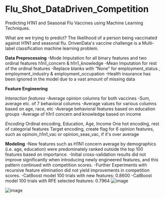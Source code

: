 # Flu_Shot_DataDriven_Competition
Predicting H1N1 and Seasonal Flu Vaccines using Machine Learning Techniques.

What are we trying to predict?
The likelihood of a person being vaccinated against H1N1 and seasonal flu.
DrivenData's vaccine challenge is a Multi-label classification machine learning problem.

**Data Preprocessing**
-Mode Imputation for all binary features and two ordinal features h1n1_concern & h1n1_knowledge
-Mean Imputation for rest of the ordinal features 
-Replace blanks with “None” for employment_status , employment_industry & employment_occupation 
-Health insurance has been ignored in the model due to a vast amount of missing data

**Feature Engineering**

_Interaction features_
-Average opinion columns for both vaccines
-Sum, average etc. of 7 behavioral columns
-Average values for various columns based on age, race, etc
-Average behavioral features based on education groups
-Average of h1n1 concern and knowledge based on income

_Encoding_
Ordinal encoding, Education, Age, Income
One hot encoding, rest of categorial features
Target encoding, create flag for 6 opinion features, such as opinoin_h1n1_vac or opinion_seas_vac, if it's over average

**Modeling**
-New features such as H1N1 concern average by demographics (i.e. age, education) were predominately ranked outside the top 100 features based on importance.
-Initial cross-validation results did not improve significantly when introducing newly engineered features, and this pattern continued with competition scores.
-Further Experiments with recursive feature elimination did not yield improvements in competition scores.
-CatBoost model 100 trials with new features: 0.8600
-CatBoost model 100 trials with RFE selected features: 0.7964
![image](https://user-images.githubusercontent.com/41646192/184504897-0bd8f7bf-c1c6-43f0-9bc1-1d2f1e37007f.png)

![image](https://user-images.githubusercontent.com/41646192/184504934-1555de55-4a39-47fe-81da-82071a942b3f.png)

